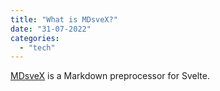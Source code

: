 ```yaml
---
title: "What is MDsveX?"
date: "31-07-2022"
categories:
  - "tech"
---
```


[MDsveX](https://mdsvex.com/docs) is a Markdown preprocessor for Svelte.
